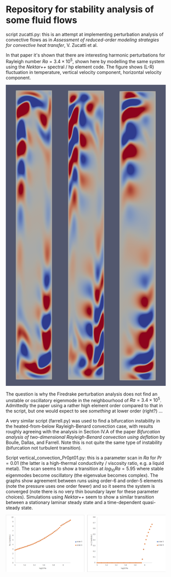 # Repository for stability analysis of some fluid flows

script zucatti.py: this is an attempt at implementing perturbation analysis of convective flows as in *Assessment of reduced-order modeling strategies for convective heat transfer*, V. Zucatti et al.

In that paper it's shown that there are interesting harmonic perturbations for Rayleigh number $Ra = 3.4 \times 10^5$, shown here by modelling the same system using the *Nektar++* spectral / hp element code.  The figure shows (L-R) fluctuation in temperature, vertical velocity component, horizontal velocity component.

![Zucatti_flucts_nektarpp](png/Zucatti_flucts_nektarpp.png "Time-harmonic fluctuation in the temperature field for $Ra = 3.4 \times 10^5$ found by Zucatti et al and reproduced in *Nektar++*.")

The question is why the Firedrake perturbation analysis does not find an unstable or oscillatory eigenmode in the neighbourhood of $Ra = 3.4 \times 10^5$.  Admittedly the paper using a rather high element order compared to that in the script, but one would expect to see *something* at lower order (right?) ...

A very similar script (farrell.py) was used to find a bifurcation instability in the heated-from-below Rayleigh-Benard convection case, with results roughly agreeing with the analysis in Section IV.A of the paper *Bifurcation analysis of two-dimensional Rayleigh-Benard convection using deflation* by Boulle, Dallas, and Farrell.  Note this is not quite the same type of instability (bifurcation not turbulent transition).

Script vertical_convection_Pr0pt01.py: this is a parameter scan in $Ra$ for $Pr=0.01$ (the latter is a high-thermal conductivity / viscosity ratio, e.g. a liquid metal).  The scan seems to show a transition at $log_{10} Ra=5.95$ where stable eigenmodes become oscillatory (the eigenvalue becomes complex).  The graphs show agreement between runs using order-6 and order-5 elements (note the pressure uses one order fewer) and so it seems the system is converged (note there is no very thin boundary layer for these parameter choices).  Simulations using *Nektar++* seem to show a similar transition between a stationary laminar steady state and a time-dependent quasi-steady state.

![Pr0pt01_eigenvalues](png/Pr0pt01_eigenvalues.png "Real and imaginary parts of the (largest imaginary part) eigenvalue for linear perturbation over the laminar convecting state for $Pr=0.01$, apparently showing transition to a turbulent state.")

